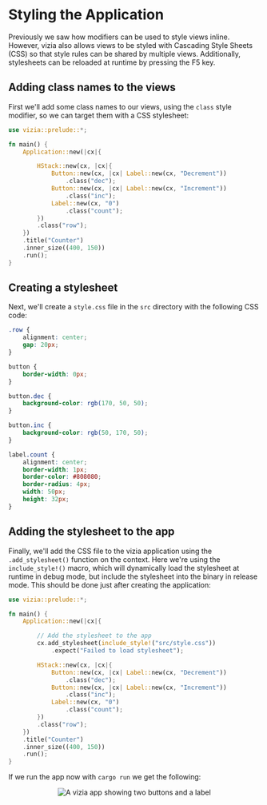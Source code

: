 # Styling the Application

Previously we saw how modifiers can be used to style views inline. However, vizia also allows views to be styled with Cascading Style Sheets (CSS) so that style rules can be shared by multiple views. Additionally, stylesheets can be reloaded at runtime by pressing the F5 key.

## Adding class names to the views
First we'll add some class names to our views, using the `class` style modifier, so we can target them with a CSS stylesheet:

```rust
use vizia::prelude::*;

fn main() {
    Application::new(|cx|{

        HStack::new(cx, |cx|{
            Button::new(cx, |cx| Label::new(cx, "Decrement"))
                .class("dec");
            Button::new(cx, |cx| Label::new(cx, "Increment"))
                .class("inc");
            Label::new(cx, "0")
                .class("count");
        })
        .class("row");
    })
    .title("Counter")
    .inner_size((400, 150))
    .run();
}
```

## Creating a stylesheet
Next, we'll create a `style.css` file in the `src` directory with the following CSS code:

```css
.row {
    alignment: center;
    gap: 20px;
}

button {
    border-width: 0px;
}

button.dec {
    background-color: rgb(170, 50, 50);
}

button.inc {
    background-color: rgb(50, 170, 50);
}

label.count {
    alignment: center;
    border-width: 1px;
    border-color: #808080;
    border-radius: 4px;
    width: 50px;
    height: 32px;
}
```


## Adding the stylesheet to the app
Finally, we'll add the CSS file to the vizia application using the `.add_stylesheet()` function on the context. Here we're using the `include_style!()` macro, which will dynamically load the stylesheet at runtime in debug mode, but include the stylesheet into the binary in release mode. This should be done just after creating the application:

```rust
use vizia::prelude::*;

fn main() {
    Application::new(|cx|{

        // Add the stylesheet to the app
        cx.add_stylesheet(include_style!("src/style.css"))
            .expect("Failed to load stylesheet");

        HStack::new(cx, |cx|{
            Button::new(cx, |cx| Label::new(cx, "Decrement"))
                .class("dec");
            Button::new(cx, |cx| Label::new(cx, "Increment"))
                .class("inc");
            Label::new(cx, "0")
                .class("count");
        })
        .class("row");
    })
    .title("Counter")
    .inner_size((400, 150))
    .run();
}
```

If we run the app now with `cargo run` we get the following:

<p align="center">
<img src="img/styling.png" alt="A vizia app showing two buttons and a label"/>
</p>